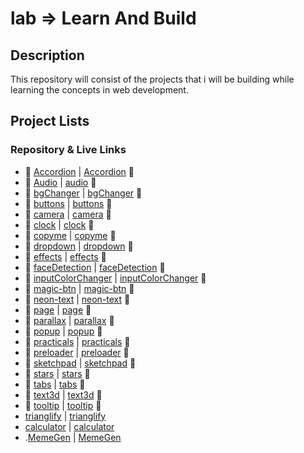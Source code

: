 # lab => Learn And Build 

## Description

This repository will consist of the projects that i will be building while learning the concepts in web development.

## Project Lists 
###   Repository & Live Links
- 📁 [Accordion](https://github.com/Pariharx7/lab/tree/main/accordion) | [Accordion](https://pariharx7.github.io/lab/accordion/) 🔗
- 📁 [Audio](https://github.com/Pariharx7/lab/tree/main/audio) | [audio](https://pariharx7.github.io/lab/audio/) 🔗
- 📁 [bgChanger](https://github.com/Pariharx7/lab/tree/main/bgChanger) | [bgChanger](https://pariharx7.github.io/lab/bgChanger) 🔗
- 📁 [buttons](https://github.com/Pariharx7/tree/main/buttons) | [buttons](https://pariharx7.github.io/lab/buttons) 🔗
- 📁 [camera](https://github.com/Pariharx7/lab/tree/main/camera) | [camera](https://pariharx7.github.io/lab/camera) 🔗
- 📁 [clock](https://github.com/Pariharx7/lab/tree/main/clock) | [clock](https://pariharx7.github.io/lab/clock) 🔗
- 📁 [copyme](https://github.com/Pariharx7/lab/tree/main/copyme) | [copyme](https://pariharx7.github.io/lab/copyme) 🔗
- 📁 [dropdown](https://www.github.com/Pariharx7/lab/tree/main/dropdown) | [dropdown](https://pariharx7.github.io/lab/dropdown) 🔗
- 📁 [effects](https://www.github.com/Pariharx7/lab/tree/main/effects) | [effects](https://pariharx7.github.io/lab/effects) 🔗
- 📁 [faceDetection](https://www.github.com/Pariharx7/lab/tree/main/faceDetection) | [faceDetection](https://pariharx7.github.io/lab/faceDetection) 🔗
- 📁 [inputColorChanger](https://www.github.com/Pariharx7/tree/main/inputColorChanger) | [inputColorChanger](https://pariharx7.github.io/lab/inputColorChanger) 🔗
- 📁 [magic-btn](https://www.github.com/Pariharx7/tree/main/magic-btn) | [magic-btn](https://pariharx7.github.io/lab/magic-btn) 🔗
- 📁 [neon-text](https://www.github.com/Pariharx7/tree/main/neon-text) | [neon-text](https://pariharx7.github.io/neon-text) 🔗
- 📁 [page](https://www.github.com/Pariharx7/tree/main/page) | [page](https://pariharx7.github.io/lab/page) 🔗
- 📁 [parallax](https://www.github.com/Pariharx7/tree/main/parallax) | [parallax](https://pariharx7.github.io/lab/parallax) 🔗
- 📁 [popup](https://www.github.com/Pariharx7/tree/main/popup) | [popup](https://pariharx7.github.io/lab/popup) 🔗
- 📁 [practicals](https://www.Pariharx7/tree/main/practicals) | [practicals](https://www.pariharx7.github.io/lab/practicals) 🔗
- 📁 [preloader](https://www.github.com/Pariharx7/tree/main/preloader) | [preloader](https://www.pariharx7.github.io/lab/preloader) 🔗
- 📁 [sketchpad](https://www.github.com/Pariharx7/tree/main/sketchpad) | [sketchpad](https://pariharx7.github.io/lab/sketchpad) 🔗
- 📁 [stars](https://www.github.com/Pariharx7/tree/main/stars) | [stars](https://pariharx7.github.io/lab/stars) 🔗
- 📁 [tabs](https://www.github.com/Pariharx7/tree/main/tabs) | [tabs](https://pariharx7.github.io/lab/tabs) 🔗
- 📁 [text3d](https://www.github.com/Pariharx7/tree/main/text3d) | [text3d](https://pariharx7.github.io/lab/text3d) 🔗
- 📁 [tooltip](https://www.github.com/Pariharx7/tree/main/tooltip) | [tooltip](https://pariharx7.github.io/tooltip) 🔗
- [trianglify](https://www.github.com/Pariharx7/tree/main/trianglify) | [trianglify](https://pariharx7.github.io/lab/trian)
- [calculator](https:www.github.com/tree/main/calculator) | [calculator](https://pariharx7/calculator) 
- .[MemeGen](https://www.github.com/tree/main/MemeGen) | [MemeGen](https://pariharx7/) 
